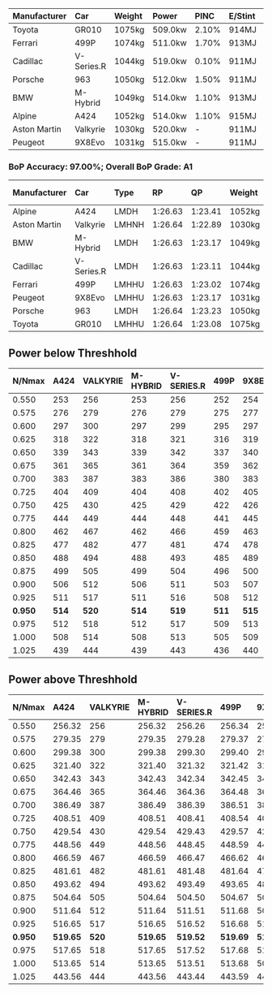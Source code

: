 | Manufacturer | Car        | Weight | Power   | PINC    | E/Stint | FDS     |
|:-|:-|:-|:-|:-|:-|:-|
| Toyota       | GR010      | 1075kg | 509.0kw | 2.10%   | 914MJ   | 190kph  |
| Ferrari      | 499P       | 1074kg | 511.0kw | 1.70%   | 913MJ   | 190kph  |
| Cadillac     | V-Series.R | 1044kg | 519.0kw | 0.10%   | 911MJ   |    -    |
| Porsche      | 963        | 1050kg | 512.0kw | 1.50%   | 911MJ   |    -    |
| BMW          | M-Hybrid   | 1049kg | 514.0kw | 1.10%   | 913MJ   |    -    |
| Alpine       | A424       | 1052kg | 514.0kw | 1.10%   | 915MJ   |    -    |
| Aston Martin | Valkyrie   | 1030kg | 520.0kw |    -    | 911MJ   |    -    |
| Peugeot      | 9X8Evo     | 1031kg | 515.0kw |    -    | 911MJ   | 190kph  |

### BoP Accuracy: 97.00%; Overall BoP Grade: A1
| Manufacturer | Car        | Type  | RP      | QP      | Weight | Power¹  | Threshhold | PINC    | Power²   | E/Stint | AVG Vmax  | FDS     | RDLC | L/Stint | BOP-Grade | Model Accuracy | Model Points | Match%  | SimDiff |
|:-|:-|:-|:-|:-|:-|:-|:-|:-|:-|:-|:-|:-|:-|:-|:-|:-|:-|:-|:-|
| Alpine       | A424       | LMDH  | 1:26.63 | 1:23.41 | 1052kg | 514.0kw | 210.0kph   | 1.10%   | 519.70kw |  915MJ  | 270.46kph |    -    | 1.02 | 43      | ~A1       | 99.31%         | 2573         | 100.00% | +0.52   |
| Aston Martin | Valkyrie   | LMHNH | 1:26.64 | 1:22.89 | 1030kg | 520.0kw | 210.0kph   |    -    | 520.00kw |  911MJ  | 273.44kph |    -    | 1.04 | 43      | +B2       | 100.00%        | 630          | 81.11%  | #       |
| BMW          | M-Hybrid   | LMDH  | 1:26.63 | 1:23.17 | 1049kg | 514.0kw | 210.0kph   | 1.10%   | 519.70kw |  913MJ  | 272.43kph |    -    | 1.02 | 43      | ~A1       | 99.41%         | 2544         | 100.00% | +0.56   |
| Cadillac     | V-Series.R | LMDH  | 1:26.63 | 1:23.11 | 1044kg | 519.0kw | 210.0kph   | 0.10%   | 519.50kw |  911MJ  | 274.19kph |    -    | 1.02 | 43      | ~A1       | 99.30%         | 4946         | 99.19%  | +0.23   |
| Ferrari      | 499P       | LMHHU | 1:26.63 | 1:23.02 | 1074kg | 511.0kw | 210.0kph   | 1.70%   | 519.70kw |  913MJ  | 272.24kph | 190kph  | 1.03 | 43      | ~A1       | 100.00%        | 8223         | 100.00% | +0.03   |
| Peugeot      | 9X8Evo     | LMHHU | 1:26.63 | 1:23.17 | 1031kg | 515.0kw | 210.0kph   |    -    | 515.00kw |  911MJ  | 281.08kph | 190kph  | 1.03 | 43      | ~A1       | 96.77%         | 2307         | 96.39%  | +0.03   |
| Porsche      | 963        | LMDH  | 1:26.64 | 1:23.23 | 1050kg | 512.0kw | 210.0kph   | 1.50%   | 519.70kw |  911MJ  | 271.80kph |    -    | 1.02 | 43      | ~A1       | 99.86%         | 11699        | 100.00% | +0.03   |
| Toyota       | GR010      | LMHHU | 1:26.64 | 1:23.08 | 1075kg | 509.0kw | 210.0kph   | 2.10%   | 519.70kw |  914MJ  | 271.13kph | 190kph  | 1.03 | 43      | ~A1       | 99.63%         | 6190         | 99.28%  | +0.03   |

## Power below Threshhold
| N/Nmax    | A424    | VALKYRIE | M-HYBRID | V-SERIES.R | 499P    | 9X8EVO  | 963     | GR010   |
|:-|:-|:-|:-|:-|:-|:-|:-|:-|
|  0.550    |  253    |  256     |  253     |  256       |  252    |  254    |  252    |  251    |
|  0.575    |  276    |  279     |  276     |  279       |  275    |  277    |  275    |  274    |
|  0.600    |  297    |  300     |  297     |  299       |  295    |  297    |  296    |  294    |
|  0.625    |  318    |  322     |  318     |  321       |  316    |  319    |  317    |  315    |
|  0.650    |  339    |  343     |  339     |  342       |  337    |  340    |  338    |  336    |
|  0.675    |  361    |  365     |  361     |  364       |  359    |  362    |  359    |  357    |
|  0.700    |  383    |  387     |  383     |  386       |  380    |  383    |  381    |  379    |
|  0.725    |  404    |  409     |  404     |  408       |  402    |  405    |  403    |  400    |
|  0.750    |  425    |  430     |  425     |  429       |  422    |  426    |  423    |  421    |
|  0.775    |  444    |  449     |  444     |  448       |  441    |  445    |  442    |  440    |
|  0.800    |  462    |  467     |  462     |  466       |  459    |  463    |  460    |  457    |
|  0.825    |  477    |  482     |  477     |  481       |  474    |  478    |  475    |  472    |
|  0.850    |  488    |  494     |  488     |  493       |  485    |  489    |  486    |  484    |
|  0.875    |  499    |  505     |  499     |  504       |  496    |  500    |  497    |  494    |
|  0.900    |  506    |  512     |  506     |  511       |  503    |  507    |  504    |  501    |
|  0.925    |  511    |  517     |  511     |  516       |  508    |  512    |  509    |  506    |
| **0.950** | **514** | **520**  | **514**  | **519**    | **511** | **515** | **512** | **509** |
|  0.975    |  512    |  518     |  512     |  517       |  509    |  513    |  510    |  507    |
|  1.000    |  508    |  514     |  508     |  513       |  505    |  509    |  506    |  504    |
|  1.025    |  439    |  444     |  439     |  443       |  436    |  440    |  437    |  435    |

## Power above Threshhold
| N/Nmax    | A424       | VALKYRIE | M-HYBRID   | V-SERIES.R | 499P       | 9X8EVO  | 963        | GR010      |
|:-|:-|:-|:-|:-|:-|:-|:-|:-|
|  0.550    |  256.32    |  256     |  256.32    |  256.26    |  256.34    |  254    |  256.34    |  256.34    |
|  0.575    |  279.35    |  279     |  279.35    |  279.28    |  279.37    |  277    |  279.37    |  279.37    |
|  0.600    |  299.38    |  300     |  299.38    |  299.30    |  299.40    |  297    |  299.39    |  299.40    |
|  0.625    |  321.40    |  322     |  321.40    |  321.32    |  321.42    |  319    |  321.42    |  321.43    |
|  0.650    |  342.43    |  343     |  342.43    |  342.34    |  342.45    |  340    |  342.45    |  342.45    |
|  0.675    |  364.46    |  365     |  364.46    |  364.36    |  364.48    |  362    |  364.48    |  364.48    |
|  0.700    |  386.49    |  387     |  386.49    |  386.39    |  386.51    |  383    |  386.51    |  386.51    |
|  0.725    |  408.51    |  409     |  408.51    |  408.41    |  408.54    |  405    |  408.53    |  408.54    |
|  0.750    |  429.54    |  430     |  429.54    |  429.43    |  429.57    |  426    |  429.56    |  429.57    |
|  0.775    |  448.56    |  449     |  448.56    |  448.45    |  448.59    |  445    |  448.59    |  448.59    |
|  0.800    |  466.59    |  467     |  466.59    |  466.47    |  466.62    |  463    |  466.61    |  466.62    |
|  0.825    |  481.61    |  482     |  481.61    |  481.48    |  481.64    |  478    |  481.63    |  481.64    |
|  0.850    |  493.62    |  494     |  493.62    |  493.49    |  493.65    |  489    |  493.65    |  493.65    |
|  0.875    |  504.64    |  505     |  504.64    |  504.50    |  504.67    |  500    |  504.66    |  504.67    |
|  0.900    |  511.64    |  512     |  511.64    |  511.51    |  511.68    |  507    |  511.67    |  511.68    |
|  0.925    |  516.65    |  517     |  516.65    |  516.52    |  516.68    |  512    |  516.68    |  516.69    |
| **0.950** | **519.65** | **520**  | **519.65** | **519.52** | **519.69** | **515** | **519.68** | **519.69** |
|  0.975    |  517.65    |  518     |  517.65    |  517.52    |  517.68    |  513    |  517.68    |  517.69    |
|  1.000    |  513.65    |  514     |  513.65    |  513.51    |  513.68    |  509    |  513.67    |  513.68    |
|  1.025    |  443.56    |  444     |  443.56    |  443.44    |  443.59    |  440    |  443.58    |  443.59    |
